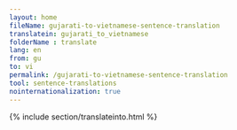 ```yaml
---
layout: home
fileName: gujarati-to-vietnamese-sentence-translation
translatein: gujarati_to_vietnamese
folderName : translate
lang: en
from: gu
to: vi
permalink: /gujarati-to-vietnamese-sentence-translation
tool: sentence-translations
nointernationalization: true
---
```

{% include section/translateinto.html %}
